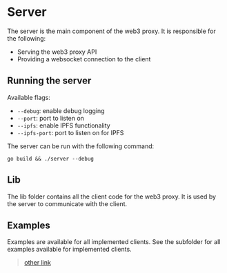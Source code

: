 # Server

The server is the main component of the web3 proxy. It is responsible for the following:

- Serving the web3 proxy API
- Providing a websocket connection to the client

## Running the server

Available flags:

- `--debug`: enable debug logging
- `--port`: port to listen on
- `--ipfs`: enable IPFS functionality
- `--ipfs-port`: port to listen on for IPFS

The server can be run with the following command:

```shell
go build && ./server --debug
```

## Lib

The lib folder contains all the client code for the web3 proxy. It is used by the server to communicate with the client.

## Examples

Examples are available for all implemented clients. See the subfolder for all examples available for implemented clients.

> [other link](fruits:apple.md)